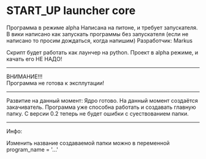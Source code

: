 START_UP launcher core
===========

Программа в режиме alpha 
Написана на питоне, и требует запускателя. В вики написано как запускать программы без запускателя (если не написано то просим дождаться, когда напишим)
Разработчик: Markus

Скрипт будет работать как лаунчер на python. Проект в alpha режиме, и качать его НЕ НАДО!
__________________________________
ВНИМАНИЕ!!!                       
Программа не готова к эксплутации! 
__________________________________
Развитие на данный момент:
Ядро готово. На данный момент создаётся закачиватель. Программа уже способна работать и создавать главную папку. С версии 0.2 теперь не будет ошибки с суествованием папки.

__________________________________
Инфо:

Изменить название создаваемой папки можно в переменной program_name = '...'



